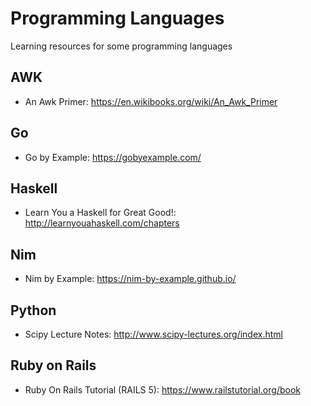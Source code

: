 # Programming Languages
Learning resources for some programming languages
## AWK
  * An Awk Primer: https://en.wikibooks.org/wiki/An_Awk_Primer

## Go
  * Go by Example: https://gobyexample.com/

## Haskell
  * Learn You a Haskell for Great Good!: http://learnyouahaskell.com/chapters

## Nim
   * Nim by Example: https://nim-by-example.github.io/

## Python
   * Scipy Lecture Notes: http://www.scipy-lectures.org/index.html

## Ruby on Rails
   * Ruby On Rails Tutorial (RAILS 5): https://www.railstutorial.org/book

